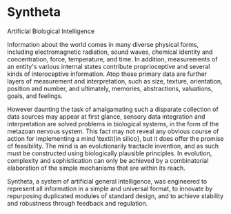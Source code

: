 # Syntheta
Artificial Biological Intelligence

Information about the world comes in many diverse physical forms, including electromagnetic radiation, sound waves, chemical identity and concentration, force, temperature, and time. In addition, measurements of an entity's various internal states contribute proprioceptive and several kinds of interoceptive information. Atop these primary data are further layers of measurement and interpretation, such as size, texture, orientation, position and number, and ultimately, memories, abstractions, valuations, goals, and feelings.
  
However daunting the task of amalgamating such a disparate collection of data sources may appear at first glance, sensory data integration and interpretation are solved problems in biological systems, in the form of the metazoan nervous system. This fact may not reveal any obvious course of action for implementing a mind \textit{in silico}, but it does offer the promise of feasibility. The mind is an evolutionarily tractacle invention, and as such must be constructed using biologically plausible principles. In evolution, complexity and sophistication can only be achieved by a combinatorial elaboration of the simple mechanisms that are within its reach.

Syntheta, a system of artificial general intelligence, was engineered to represent all information in a simple and universal format, to innovate by repurposing duplicated modules of standard design, and to achieve stability and robustness through feedback and regulation.
